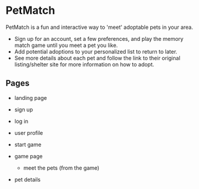 # PetMatch

PetMatch is a fun and interactive way to 'meet' adoptable pets in your area. 
  - Sign up for an account, set a few preferences, and play the memory match game until you meet a pet you like.  
  - Add potential adoptions to your personalized list to return to later.  
  - See more details about each pet and follow the link to their original listing/shelter site for more information on how to adopt.


## Pages
  - landing page
  - sign up
  - log in
  - user profile

  - start game
  - game page
    - meet the pets (from the game)
  
  - pet details

